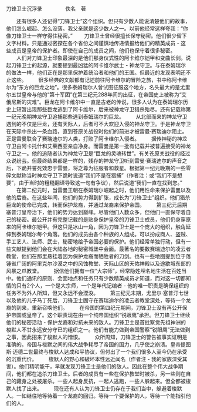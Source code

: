 刀锋卫士沉浮录
　　
　　佚名　著

　　还有很多人还记得“刀锋卫士”这个组织。但只有少数人能说清楚他们的故事，他们怎么崛起、怎么没落。我父亲就是这少数人之一。以前他经常这样夸我：“你像刀锋卫士一样守得住秘密。”
　　刀锋卫士曾经很擅长保守秘密。他们很少留下文字材料。只是通过密探在各个省份之间谨慎地传递情报给他们的精英成员 - 这些成员是皇帝的保护者。即使在自己的成员之间，他们也保守着很多秘密。
　　人们对刀锋卫士印象最深的是他们那身仪式性的阿卡维尔铠甲和变曲长剑。说起刀锋卫士的起源，就要提到最凶猛的阿卡维尔武士 - 神龙守卫。与在泰姆瑞尔的做法一样，他们正在是那里保护着统治者和他们的王国。但最近的发现表明还不止这些。
　　很多经典的文献都有记述前往阿卡维尔的冒险之旅，书中称阿卡维尔为“东方的巨龙之地”。很多泰姆瑞尔人曾试图征服这个地方，名头最大的是尤里尔五世皇帝与他的“第十军团”在第三纪元288年间的出征，在帝国史上被称为“艾俄尼斯的灾难”。巨龙在阿卡维尔中一直是古老的传说，很多人认为在泰姆瑞尔历史上短暂出现那些巨龙逃到了阿卡维尔，后来被神龙守卫猎杀殆尽。还有记载称第一纪元晚期神龙守卫追捕那些逃到泰姆瑞尔的巨龙。
　　从北部而来的神龙守卫遇到的不仅是巨龙，还有天际人，后者可不大欢迎入侵的神龙守卫。于是神龙守卫在天际中杀出一条血路，直到苍原关战役时他们的前进才被雷曼·赛瑞迪尔阻止。正是雷曼联合了赛瑞迪尔的人类，打败了阿卡维尔入侵者。
　　据传神秘的神龙守卫由阿卡托什和艾莱西亚亲自净身。而雷曼是第一批有记载并被普遍接受的神龙守卫之一。他的追随者认为神龙守卫是“巨龙的灵魂转世”。有关苍原关战役的经过众说纷芸。但最终结果都是一样的，残存的神龙守卫听到雷曼·赛瑞迪尔的声音之后，下跪并誓死效忠于雷曼，将之尊为征服者和救星。根据第一纪元晚期的一些零碎文献称当时神龙守卫下跪时说道“我们不是在猎捕”（作者注：或“我们不是想要”，由于当时的粗糙翻译导致这一句有争议），然后说道“我们一直在找到您。”
　　在第二纪元时，当雷曼王朝在泰姆瑞尔崛起之时，他们用性命来保护雷曼以及他的后裔。在这些年间，他们的势力得到扩张，成长为“刀锋卫士”组织。他们猎杀巨龙的使命已完成，转而保护龙裔，并通过龙裔来保护帝国。
　　第三纪元后期塞普汀皇帝治下，他们的势力达到巅峰。尽管他们人数众多，但他们一直保守着自己的秘密。最公开并有完整记载的是贴身保护皇帝的刀锋卫士成员，他们仍身穿原来的阿卡维尔铠甲。但这只是冰山一角，因为刀锋卫士是一个庞大的组织，触角延伸到泰姆瑞尔每个角落。他们的成员由各个种族的人组成。可以扮成商人、盗贼、手工艺人、法师、武士，秘密地给予帝国必要的保护。他们经常单独行动，但有一些文献提到他们会在大陆各地的秘密城堡中会面。最著名的要数赛瑞迪尔的凌云者教堂，他们在那里悬挂着因为保护龙裔而牺牲者的刀剑。也有一些地图提到位于落锤省广阔的阿里克尔沙漠之中的风蚀教堂、天际山区的天佑神殿以及途歇城东部的风暴之爪教堂。
　　据信他们拥有一位“大宗师”，经常隐姓埋名地生活在百姓当中。他们通讯的原则、会面地点和任务只有少数精英成员才知道，而对这一切都知情的只有2个人，一个是大宗师，一个是年代记编者 - 他的唯一职责是确保组织的任务不为外人所知，但又永远不会湮没。
　　第三纪元末期，尤里尔·塞普汀七世以及他的儿子马丁死后，刀锋卫士固守在赛瑞迪尔的凌云者教堂深处，等待一个龙裔的到来，重新召唤他们。
　　在帝国的第四纪元期间，刀锋卫士没有再公开保护帝国或皇帝了。这个职责现在由一个纯帝国组织“锐眼鹰”承担。但刀锋卫士继续他们的秘密活动 - 保护龙裔和对抗未来的敌人。刀锋卫士是首批察觉先祖神洲的梭默人不甘永远安分守已的组织之一。他们有能力做到帝国警察“锐眼鹰”无法做到之事，因此招来了梭默人的憎恨。
　　众所周知，刀锋卫士的警告被事实证明是准确的。帝国与梭默之间的伟大战争耗尽了帝国的国力，几乎使之崩溃。皇帝提图斯·迈德二世最终与梭默人达成和平协议，但付出了一个我们很多人至今仍在承受的沉重代价。
　　梭默人的野心和破坏本性远近闻名（作者注 - 我的家族深受其害）。他们精明能干，早就发现刀锋卫士是他们的敌人。因此在整个伟大战争期间，他们都在追杀刀锋卫士。后者的成员有一些在保护教堂时被杀，另一些则在自己的藏身之处被屠杀。一些人起身反抗，一起人逃跑，一些人躲起来。但全都被梭默人找了出来。
　　现在还有人认为刀锋卫士仍存在于我们当中，躲避着梭默人。一如继往地等待着一个龙裔的回归。等待一个要保护的人，等待一个能指引他们的人。
　